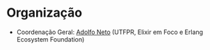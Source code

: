 # Organização

- Coordenação Geral: [Adolfo Neto](https://adolfont.github.io/) (UTFPR, Elixir em Foco e Erlang Ecosystem Foundation)
